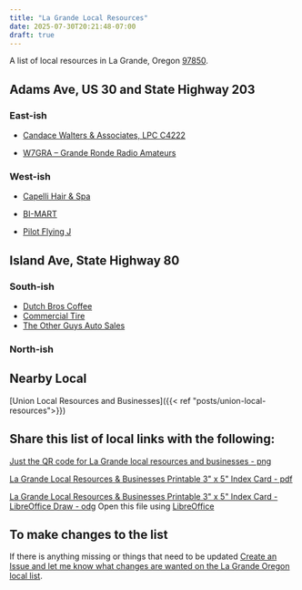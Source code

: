```yaml
---
title: "La Grande Local Resources"
date: 2025-07-30T20:21:48-07:00
draft: true
---
```


A list of local resources in La Grande, Oregon [97850](https://www.unitedstateszipcodes.org/97850/).


## Adams Ave, US 30 and State Highway 203 

### East-ish

- [Candace Walters & Associates, LPC C4222](https://candace-walters.clientsecure.me/)

- [W7GRA – Grande Ronde Radio Amateurs](https://w7gra.org/)

### West-ish

- [Capelli Hair & Spa](https://www.facebook.com/Capelli.INC)

- [BI-MART](https://www.bimart.com/)

- [Pilot Flying J](https://locations.pilotflyingj.com/us/or/la-grande/63276-oregon-203)


## Island Ave, State Highway 80

### South-ish

- [Dutch Bros Coffee](https://www.dutchbros.com/locations/or/la-grande/2003-q-ave.)
- [Commercial Tire](https://commercialtire.com/locations/la-grande/)
- [The Other Guys Auto Sales](https://www.theotherguysautosales.com/)

### North-ish

## Nearby Local

[Union Local Resources and Businesses]({{< ref "posts/union-local-resources">}})

## Share this list of local links with the following:
[Just the QR code for La Grande local resources and businesses - png](LaGrandeLocalResourcesListQRCode.png)

[La Grande Local Resources & Businesses Printable 3" x 5" Index Card - pdf](LaGrandeLocalResourcesCard.pdf)

[La Grande Local Resources & Businesses Printable 3" x 5" Index Card - LibreOffice Draw - odg](LaGrandeLocalResourcesCard.odg)  Open this file using [LibreOffice](https://www.libreoffice.org/)

## To make changes to the list

If there is anything missing or things that need to be updated [Create an Issue and let me know what changes are wanted on the La Grande Oregon local list](https://github.com/djbrieck/brieckspro/issues).